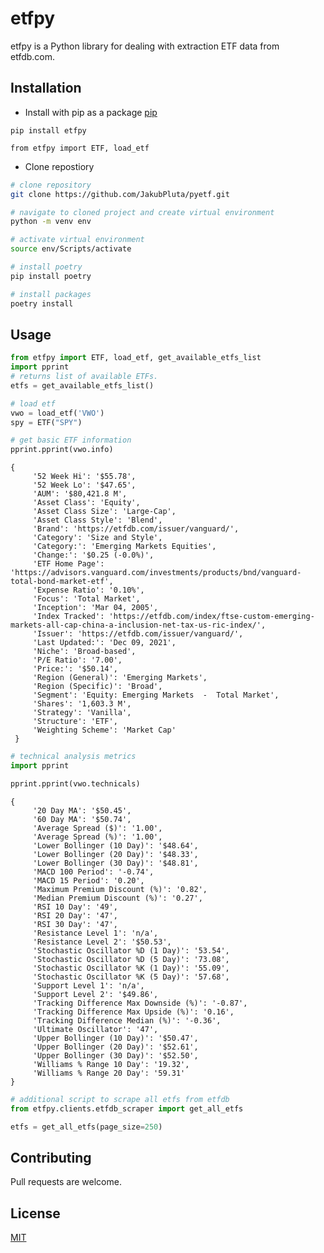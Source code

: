 # etfpy

etfpy is a Python library for dealing with extraction ETF data from etfdb.com.

## Installation

* Install with pip as a package [pip](https://pypi.org/project/etfpy)
```
pip install etfpy
```

```
from etfpy import ETF, load_etf
```


* Clone repostiory
```bash
# clone repository
git clone https://github.com/JakubPluta/pyetf.git
```
```bash
# navigate to cloned project and create virtual environment
python -m venv env
```
```bash
# activate virtual environment
source env/Scripts/activate
```

```python
# install poetry
pip install poetry
```

```python
# install packages
poetry install
```

## Usage

```python
from etfpy import ETF, load_etf, get_available_etfs_list
import pprint
# returns list of available ETFs.
etfs = get_available_etfs_list()

# load etf
vwo = load_etf('VWO')
spy = ETF("SPY")
```

```python
# get basic ETF information
pprint.pprint(vwo.info)
```
    {
         '52 Week Hi': '$55.78',
         '52 Week Lo': '$47.65',
         'AUM': '$80,421.8 M',
         'Asset Class': 'Equity',
         'Asset Class Size': 'Large-Cap',
         'Asset Class Style': 'Blend',
         'Brand': 'https://etfdb.com/issuer/vanguard/',
         'Category': 'Size and Style',
         'Category:': 'Emerging Markets Equities',
         'Change:': '$0.25 (-0.0%)',
         'ETF Home Page': 'https://advisors.vanguard.com/investments/products/bnd/vanguard-total-bond-market-etf',
         'Expense Ratio': '0.10%',
         'Focus': 'Total Market',
         'Inception': 'Mar 04, 2005',
         'Index Tracked': 'https://etfdb.com/index/ftse-custom-emerging-markets-all-cap-china-a-inclusion-net-tax-us-ric-index/',
         'Issuer': 'https://etfdb.com/issuer/vanguard/',
         'Last Updated:': 'Dec 09, 2021',
         'Niche': 'Broad-based',
         'P/E Ratio': '7.00',
         'Price:': '$50.14',
         'Region (General)': 'Emerging Markets',
         'Region (Specific)': 'Broad',
         'Segment': 'Equity: Emerging Markets  -  Total Market',
         'Shares': '1,603.3 M',
         'Strategy': 'Vanilla',
         'Structure': 'ETF',
         'Weighting Scheme': 'Market Cap'
     }

```python
# technical analysis metrics
import pprint

pprint.pprint(vwo.technicals)
```

    {
         '20 Day MA': '$50.45',
         '60 Day MA': '$50.74',
         'Average Spread ($)': '1.00',
         'Average Spread (%)': '1.00',
         'Lower Bollinger (10 Day)': '$48.64',
         'Lower Bollinger (20 Day)': '$48.33',
         'Lower Bollinger (30 Day)': '$48.81',
         'MACD 100 Period': '-0.74',
         'MACD 15 Period': '0.20',
         'Maximum Premium Discount (%)': '0.82',
         'Median Premium Discount (%)': '0.27',
         'RSI 10 Day': '49',
         'RSI 20 Day': '47',
         'RSI 30 Day': '47',
         'Resistance Level 1': 'n/a',
         'Resistance Level 2': '$50.53',
         'Stochastic Oscillator %D (1 Day)': '53.54',
         'Stochastic Oscillator %D (5 Day)': '73.08',
         'Stochastic Oscillator %K (1 Day)': '55.09',
         'Stochastic Oscillator %K (5 Day)': '57.68',
         'Support Level 1': 'n/a',
         'Support Level 2': '$49.86',
         'Tracking Difference Max Downside (%)': '-0.87',
         'Tracking Difference Max Upside (%)': '0.16',
         'Tracking Difference Median (%)': '-0.36',
         'Ultimate Oscillator': '47',
         'Upper Bollinger (10 Day)': '$50.47',
         'Upper Bollinger (20 Day)': '$52.61',
         'Upper Bollinger (30 Day)': '$52.50',
         'Williams % Range 10 Day': '19.32',
         'Williams % Range 20 Day': '59.31'
    }

```python
# additional script to scrape all etfs from etfdb
from etfpy.clients.etfdb_scraper import get_all_etfs

etfs = get_all_etfs(page_size=250)

```


## Contributing
Pull requests are welcome.

## License
[MIT](https://choosealicense.com/licenses/mit/)
